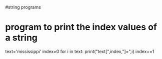 #string programs 
# program to print the index values of a string
text='mississippi'
index=0
for i in text:
    print("text[",index,"]=",i)
    index+=1
      
